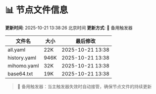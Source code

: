 # 📊 节点文件信息

**更新时间**: 2025-10-21 13:38:26 北京时间
**更新方式**: 🔄 备用触发器

| 文件名 | 大小 | 最后修改 |
|--------|------|----------|
| all.yaml | 22K | 2025-10-21 13:38 |
| history.yaml | 946K | 2025-10-21 13:38 |
| mihomo.yaml | 32K | 2025-10-21 13:38 |
| base64.txt | 19K | 2025-10-21 13:38 |

> 🔄 备用触发器：当主触发器失效时自动接管，确保节点文件的持续更新
